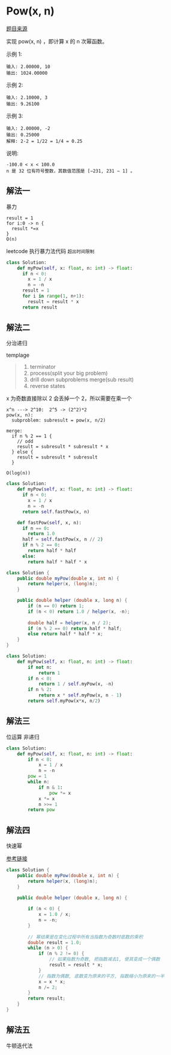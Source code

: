 # Pow(x, n)

[题目来源](https://leetcode-cn.com/problems/powx-n)

实现 pow(x, n) ，即计算 x 的 n 次幂函数。

示例 1:

```
输入: 2.00000, 10
输出: 1024.00000
```

示例 2:

```
输入: 2.10000, 3
输出: 9.26100
```

示例 3:

```
输入: 2.00000, -2
输出: 0.25000
解释: 2-2 = 1/22 = 1/4 = 0.25
```

说明:

```
-100.0 < x < 100.0
n 是 32 位有符号整数，其数值范围是 [−231, 231 − 1] 。
```


## 解法一

暴力

```
result = 1
for i:0 -> n {
  result *=x
}
O(n)
```

leetcode 执行暴力法代码 `超出时间限制`

```python
class Solution:
    def myPow(self, x: float, n: int) -> float:
      if n < 0:
        x = 1 / x
        n = -n
      result = 1
      for i in range(1, n+1):
        result = result * x
      return result
```

## 解法二

分治递归

templage 

>1. terminator   
>2. process(split your big problem)   
>3. drill down subproblems merge(sub result)  
>4. reverse states  


x 为奇数直接除以 2 会丢掉一个 2，所以需要在乘一个
```
x^n ---> 2^10:  2^5 -> (2^2)*2
pow(x, n):
  subproblem: subresult = pow(x, n/2)

merge:
  if n % 2 == 1 {
    // odd
    result = subresult * subresult * x
  } else {
    result = subresult * subresult
  }

O(log(n))
```

```python
class Solution:
    def myPow(self, x: float, n: int) -> float:
      if n < 0:
        x = 1 / x
        n = -n
      return self.fastPow(x, n)

    def fastPow(self, x, n):
      if n == 0:
        return 1.0
      half = self.fastPow(x, n // 2)
      if n % 2 == 0:
        return half * half
      else:
        return half * half * x
```

```Java
class Solution {
    public double myPow(double x, int n) {
        return helper(x, (long)n);
    }

    public double helper (double x, long n) {
        if (n == 0) return 1;
        if (n < 0) return 1.0 / helper(x, -n);
        
        double half = helper(x, n / 2);
        if (n % 2 == 0) return half * half;
        else return half * half * x;
    }
}
```

```python
class Solution:
    def myPow(self, x: float, n: int) -> float:
        if not n:
            return 1
        if n < 0:
            return 1 / self.myPow(x, -n)
        if n % 2:
            return x * self.myPow(x, n - 1)
        return self.myPow(x*x, n/2)
```


## 解法三

位运算 非递归


```python
class Solution:
    def myPow(self, x: float, n: int) -> float:
        if n < 0:
            x = 1 / x
            n = -n
        pow = 1
        while n:
            if n & 1:
                pow *= x
            x *= x
            n >>= 1
        return pow
```

## 解法四

快速幂

[参考链接](https://blog.csdn.net/qq_19782019/article/details/85621386)

```Java
class Solution {
    public double myPow(double x, int n) {
        return helper(x, (long)n);
    }

    public double helper (double x, long n) {
        
        if (n < 0) {
            x = 1.0 / x;
            n = -n;
        }
        
        // 幂结果是在变化过程中所有当指数为奇数时底数的乘积
        double result = 1.0;
        while (n > 0) {
            if (n % 2 != 0) {
                // 如果指数为奇数, 把指数减去1, 使其变成一个偶数
                result = result * x;
            }
            // 指数为偶数, 底数变为原来的平方, 指数缩小为原来的一半
            x = x * x;
            n /= 2;
        }
        return result;
    }
}
```

## 解法五

牛顿迭代法

